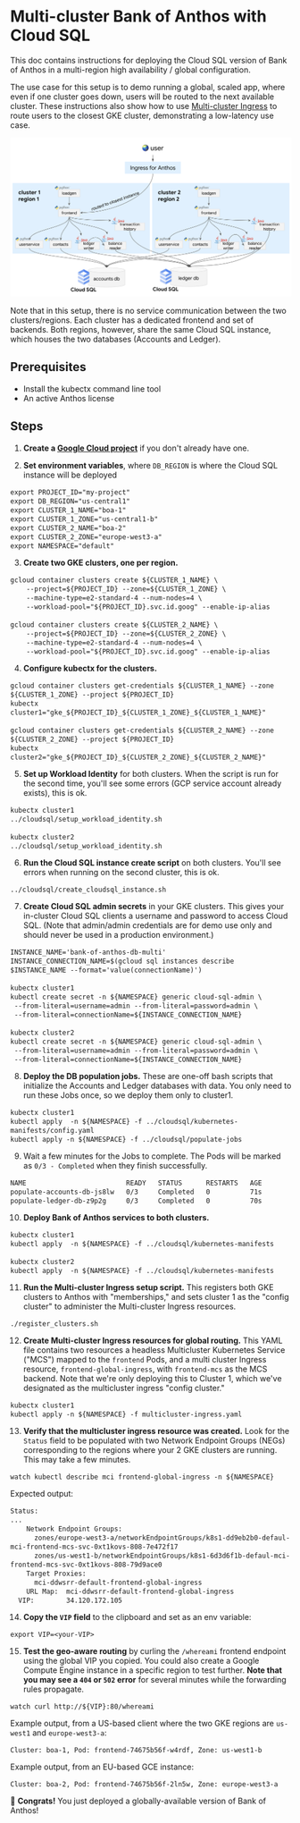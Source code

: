 # Multi-cluster Bank of Anthos with Cloud SQL

This doc contains instructions for deploying the Cloud SQL version of Bank of Anthos in a multi-region high availability / global configuration.

The use case for this setup is to demo running a global, scaled app, where even if one cluster goes down, users will be routed to the next available cluster. These instructions also show how to use [Multi-cluster Ingress](https://cloud.google.com/kubernetes-engine/docs/concepts/multi-cluster-ingress) to route users to the closest GKE cluster, demonstrating a low-latency use case.

![multi-region](architecture.png)

Note that in this setup, there is no service communication between the two clusters/regions. Each cluster has a dedicated frontend and set of backends. Both regions, however, share the same Cloud SQL instance, which houses the two databases (Accounts and Ledger).

## Prerequisites

- Install the kubectx command line tool
- An active Anthos license

## Steps

1. **Create a [Google Cloud project](https://cloud.google.com/resource-manager/docs/creating-managing-projects)** if you don't already have one.

2. **Set environment variables**, where `DB_REGION` is where the Cloud SQL instance will be deployed


```
export PROJECT_ID="my-project"
export DB_REGION="us-central1"
export CLUSTER_1_NAME="boa-1"
export CLUSTER_1_ZONE="us-central1-b"
export CLUSTER_2_NAME="boa-2"
export CLUSTER_2_ZONE="europe-west3-a"
export NAMESPACE="default"
```

3. **Create two GKE clusters, one per region.**

```
gcloud container clusters create ${CLUSTER_1_NAME} \
	--project=${PROJECT_ID} --zone=${CLUSTER_1_ZONE} \
	--machine-type=e2-standard-4 --num-nodes=4 \
	--workload-pool="${PROJECT_ID}.svc.id.goog" --enable-ip-alias

gcloud container clusters create ${CLUSTER_2_NAME} \
	--project=${PROJECT_ID} --zone=${CLUSTER_2_ZONE} \
	--machine-type=e2-standard-4 --num-nodes=4 \
	--workload-pool="${PROJECT_ID}.svc.id.goog" --enable-ip-alias
```

4. **Configure kubectx for the clusters.**

```
gcloud container clusters get-credentials ${CLUSTER_1_NAME} --zone ${CLUSTER_1_ZONE} --project ${PROJECT_ID}
kubectx cluster1="gke_${PROJECT_ID}_${CLUSTER_1_ZONE}_${CLUSTER_1_NAME}"

gcloud container clusters get-credentials ${CLUSTER_2_NAME} --zone ${CLUSTER_2_ZONE} --project ${PROJECT_ID}
kubectx cluster2="gke_${PROJECT_ID}_${CLUSTER_2_ZONE}_${CLUSTER_2_NAME}"
```

5. **Set up Workload Identity** for both clusters. When the script is run for the second time, you'll see some errors (GCP service account already exists), this is ok.

```
kubectx cluster1
../cloudsql/setup_workload_identity.sh

kubectx cluster2
../cloudsql/setup_workload_identity.sh
```

6. **Run the Cloud SQL instance create script** on both clusters. You'll see errors when running on the second cluster, this is ok.

```
../cloudsql/create_cloudsql_instance.sh
```

7. **Create Cloud SQL admin secrets** in your GKE clusters. This gives your in-cluster Cloud SQL clients a username and password to access Cloud SQL. (Note that admin/admin credentials are for demo use only and should never be used in a production environment.)

```
INSTANCE_NAME='bank-of-anthos-db-multi'
INSTANCE_CONNECTION_NAME=$(gcloud sql instances describe $INSTANCE_NAME --format='value(connectionName)')

kubectx cluster1
kubectl create secret -n ${NAMESPACE} generic cloud-sql-admin \
 --from-literal=username=admin --from-literal=password=admin \
 --from-literal=connectionName=${INSTANCE_CONNECTION_NAME}

kubectx cluster2
kubectl create secret -n ${NAMESPACE} generic cloud-sql-admin \
 --from-literal=username=admin --from-literal=password=admin \
 --from-literal=connectionName=${INSTANCE_CONNECTION_NAME}
```


8. **Deploy the DB population jobs.**  These are one-off bash scripts that initialize the Accounts and Ledger databases with data. You only need to run these Jobs once, so we deploy them only to cluster1.

```
kubectx cluster1
kubectl apply  -n ${NAMESPACE} -f ../cloudsql/kubernetes-manifests/config.yaml
kubectl apply -n ${NAMESPACE} -f ../cloudsql/populate-jobs
```

9. Wait a few minutes for the Jobs to complete. The Pods will be marked as  `0/3 - Completed` when they finish successfully.

```
NAME                         READY   STATUS      RESTARTS   AGE
populate-accounts-db-js8lw   0/3     Completed   0          71s
populate-ledger-db-z9p2g     0/3     Completed   0          70s
```

10. **Deploy Bank of Anthos services to both clusters.**

```
kubectx cluster1
kubectl apply  -n ${NAMESPACE} -f ../cloudsql/kubernetes-manifests

kubectx cluster2
kubectl apply  -n ${NAMESPACE} -f ../cloudsql/kubernetes-manifests
```

11. **Run the Multi-cluster Ingress setup script.** This registers both GKE clusters to Anthos with "memberships," and sets cluster 1 as the "config cluster" to administer the Multi-cluster Ingress resources.

```
./register_clusters.sh
```


12. **Create Multi-cluster Ingress resources for global routing.**  This YAML file contains two resources a headless Multicluster Kubernetes Service ("MCS") mapped to the `frontend` Pods, and a multi cluster Ingress resource, `frontend-global-ingress`, with `frontend-mcs` as the MCS backend. Note that we're only deploying this to Cluster 1, which we've designated as the multicluster ingress "config cluster."

```
kubectx cluster1
kubectl apply -n ${NAMESPACE} -f multicluster-ingress.yaml
```


13. **Verify that the multicluster ingress resource was created.** Look for the `Status` field to be populated with two Network Endpoint Groups (NEGs) corresponding to the regions where your 2 GKE clusters are running. This may take a few minutes.

```
watch kubectl describe mci frontend-global-ingress -n ${NAMESPACE}
```

Expected output:

```
Status:
...
    Network Endpoint Groups:
      zones/europe-west3-a/networkEndpointGroups/k8s1-dd9eb2b0-defaul-mci-frontend-mcs-svc-0xt1kovs-808-7e472f17
      zones/us-west1-b/networkEndpointGroups/k8s1-6d3d6f1b-defaul-mci-frontend-mcs-svc-0xt1kovs-808-79d9ace0
    Target Proxies:
      mci-ddwsrr-default-frontend-global-ingress
    URL Map:  mci-ddwsrr-default-frontend-global-ingress
  VIP:        34.120.172.105
```


14. **Copy the `VIP` field** to the clipboard and set as an env variable:

```
export VIP=<your-VIP>
```

15. **Test the geo-aware routing** by curling the `/whereami` frontend endpoint using the global VIP you copied. You could also create a Google Compute Engine instance in a specific region to test further. **Note that you may see a `404` or `502` error** for several minutes while the forwarding rules propagate.

```
watch curl http://${VIP}:80/whereami
```

Example output, from a US-based client where the two GKE regions are `us-west1` and `europe-west3-a`:

```
Cluster: boa-1, Pod: frontend-74675b56f-w4rdf, Zone: us-west1-b
```

Example output, from an EU-based GCE instance:

```
Cluster: boa-2, Pod: frontend-74675b56f-2ln5w, Zone: europe-west3-a
```

🎉 **Congrats!** You just deployed a globally-available version of Bank of Anthos!
